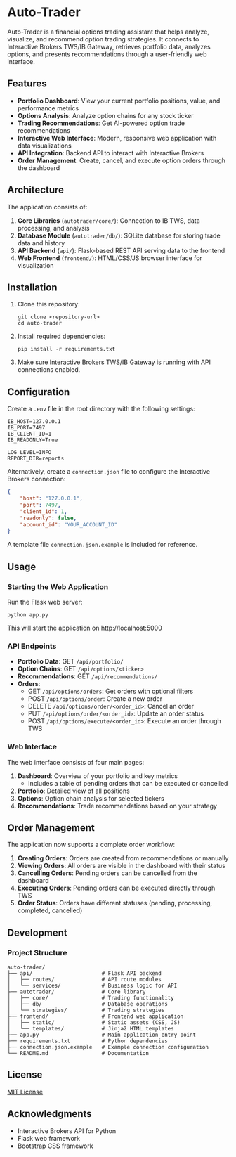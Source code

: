 # Auto-Trader

Auto-Trader is a financial options trading assistant that helps analyze, visualize, and recommend option trading strategies. It connects to Interactive Brokers TWS/IB Gateway, retrieves portfolio data, analyzes options, and presents recommendations through a user-friendly web interface.

## Features

- **Portfolio Dashboard**: View your current portfolio positions, value, and performance metrics
- **Options Analysis**: Analyze option chains for any stock ticker
- **Trading Recommendations**: Get AI-powered option trade recommendations
- **Interactive Web Interface**: Modern, responsive web application with data visualizations
- **API Integration**: Backend API to interact with Interactive Brokers
- **Order Management**: Create, cancel, and execute option orders through the dashboard

## Architecture

The application consists of:

1. **Core Libraries** (`autotrader/core/`): Connection to IB TWS, data processing, and analysis
2. **Database Module** (`autotrader/db/`): SQLite database for storing trade data and history
3. **API Backend** (`api/`): Flask-based REST API serving data to the frontend
4. **Web Frontend** (`frontend/`): HTML/CSS/JS browser interface for visualization

## Installation

1. Clone this repository:
   ```
   git clone <repository-url>
   cd auto-trader
   ```

2. Install required dependencies:
   ```
   pip install -r requirements.txt
   ```

3. Make sure Interactive Brokers TWS/IB Gateway is running with API connections enabled.

## Configuration

Create a `.env` file in the root directory with the following settings:

```
IB_HOST=127.0.0.1
IB_PORT=7497
IB_CLIENT_ID=1
IB_READONLY=True

LOG_LEVEL=INFO
REPORT_DIR=reports
```

Alternatively, create a `connection.json` file to configure the Interactive Brokers connection:

```json
{
    "host": "127.0.0.1",
    "port": 7497,
    "client_id": 1,
    "readonly": false,
    "account_id": "YOUR_ACCOUNT_ID"
}
```

A template file `connection.json.example` is included for reference.

## Usage

### Starting the Web Application

Run the Flask web server:

```
python app.py
```

This will start the application on http://localhost:5000

### API Endpoints

- **Portfolio Data**: GET `/api/portfolio/`
- **Option Chains**: GET `/api/options/<ticker>`
- **Recommendations**: GET `/api/recommendations/`
- **Orders**:
  - GET `/api/options/orders`: Get orders with optional filters
  - POST `/api/options/order`: Create a new order
  - DELETE `/api/options/order/<order_id>`: Cancel an order
  - PUT `/api/options/order/<order_id>`: Update an order status
  - POST `/api/options/execute/<order_id>`: Execute an order through TWS

### Web Interface

The web interface consists of four main pages:

1. **Dashboard**: Overview of your portfolio and key metrics
   - Includes a table of pending orders that can be executed or cancelled
2. **Portfolio**: Detailed view of all positions
3. **Options**: Option chain analysis for selected tickers
4. **Recommendations**: Trade recommendations based on your strategy

## Order Management

The application now supports a complete order workflow:

1. **Creating Orders**: Orders are created from recommendations or manually
2. **Viewing Orders**: All orders are visible in the dashboard with their status
3. **Cancelling Orders**: Pending orders can be cancelled from the dashboard
4. **Executing Orders**: Pending orders can be executed directly through TWS
5. **Order Status**: Orders have different statuses (pending, processing, completed, cancelled)

## Development

### Project Structure

```
auto-trader/
├── api/                      # Flask API backend
│   ├── routes/               # API route modules
│   └── services/             # Business logic for API
├── autotrader/               # Core library 
│   ├── core/                 # Trading functionality
│   ├── db/                   # Database operations
│   └── strategies/           # Trading strategies
├── frontend/                 # Frontend web application
│   ├── static/               # Static assets (CSS, JS)
│   └── templates/            # Jinja2 HTML templates
├── app.py                    # Main application entry point
├── requirements.txt          # Python dependencies
├── connection.json.example   # Example connection configuration
└── README.md                 # Documentation
```

## License

[MIT License](LICENSE)

## Acknowledgments

- Interactive Brokers API for Python
- Flask web framework
- Bootstrap CSS framework
